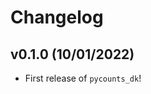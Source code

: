 # Changelog

<!--next-version-placeholder-->

## v0.1.0 (10/01/2022)

- First release of `pycounts_dk`!